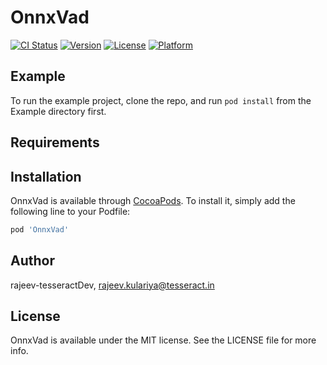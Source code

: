 # OnnxVad

[![CI Status](https://img.shields.io/travis/rajeev-tesseractDev/OnnxVad.svg?style=flat)](https://travis-ci.org/rajeev-tesseractDev/OnnxVad)
[![Version](https://img.shields.io/cocoapods/v/OnnxVad.svg?style=flat)](https://cocoapods.org/pods/OnnxVad)
[![License](https://img.shields.io/cocoapods/l/OnnxVad.svg?style=flat)](https://cocoapods.org/pods/OnnxVad)
[![Platform](https://img.shields.io/cocoapods/p/OnnxVad.svg?style=flat)](https://cocoapods.org/pods/OnnxVad)

## Example

To run the example project, clone the repo, and run `pod install` from the Example directory first.

## Requirements

## Installation

OnnxVad is available through [CocoaPods](https://cocoapods.org). To install
it, simply add the following line to your Podfile:

```ruby
pod 'OnnxVad'
```

## Author

rajeev-tesseractDev, rajeev.kulariya@tesseract.in

## License

OnnxVad is available under the MIT license. See the LICENSE file for more info.
